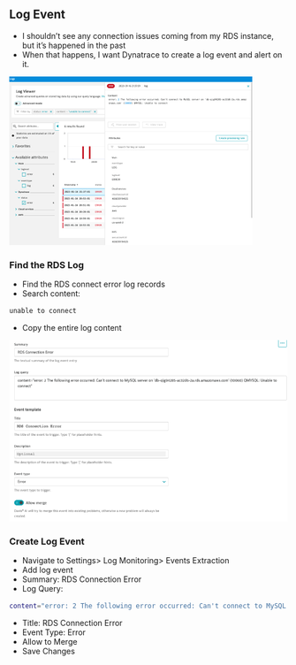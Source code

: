 ## Log Event

- I shouldn’t see any connection issues coming from my RDS instance, but it’s happened in the past
- When that happens, I want Dynatrace to create a log event and alert on it.


![logevent1](../../../assets/images/logevent1.png)

### Find the RDS Log
- Find the RDS connect error log records
- Search content:

```bash
unable to connect
```
- Copy the entire log content

![logevent2](../../../assets/images/logevent2.png)

### Create Log Event
- Navigate to Settings> Log Monitoring> Events Extraction
- Add log event
- Summary: RDS Connection Error
- Log Query:
```bash
content="error: 2 The following error occurred: Can't connect to MySQL server on 'db-qig94285-ac32d6-2a.rds.amazonaws.com' (10060) QMYSQL: Unable to connect”
```
- Title: RDS Connection Error
- Event Type: Error
- Allow to Merge
- Save Changes
